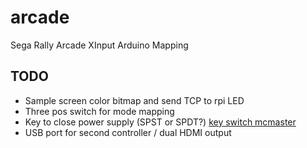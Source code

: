 # arcade
Sega Rally Arcade XInput Arduino Mapping


## TODO
- Sample screen color bitmap and send TCP to rpi LED
- Three pos switch for mode mapping
- Key to close power supply (SPST or SPDT?) [key switch mcmaster]()
- USB port for second controller / dual HDMI output
